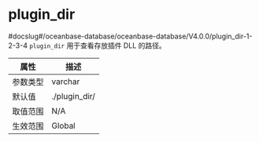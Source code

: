 plugin_dir 
===============================
#docslug#/oceanbase-database/oceanbase-database/V4.0.0/plugin_dir-1-2-3-4
`plugin_dir` 用于查看存放插件 DLL 的路径。


| **属性** |    **描述**     |
|--------|---------------|
| 参数类型   | varchar       |
| 默认值    | ./plugin_dir/ |
| 取值范围   | N/A           |
| 生效范围   | Global        |


